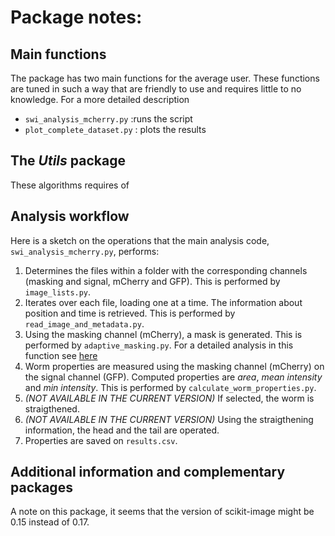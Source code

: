 # Package notes:

## Main functions
The package has two main functions for the average user. These functions are tuned in such a way that are friendly to use and requires little to no knowledge. For a more detailed description
- <code>swi_analysis_mcherry.py</code> :runs the script
- <code>plot_complete_dataset.py</code> : plots the results

## The *Utils* package
These algorithms requires of 

## Analysis workflow
Here is a sketch on the operations that the main analysis code, <code>swi_analysis_mcherry.py</code>, performs:
1. Determines the files within a folder with the corresponding channels (masking and signal, mCherry and GFP). This is performed by <code>image_lists.py</code>.
2. Iterates over each file, loading one at a time. The information about position and time is retrieved. This is performed by <code>read_image_and_metadata.py</code>.
3. Using the masking channel (mCherry), a mask is generated. This is performed by <code>adaptive_masking.py</code>. For a detailed analysis in this function see [here](funs/adaptive_masking.md)
4. Worm properties are measured using the masking channel (mCherry) on the signal channel (GFP). Computed properties are _area_, _mean intensity_ and _min intensity_. This is performed by <code>calculate_worm_properties.py</code>. 
5. _(NOT AVAILABLE IN THE CURRENT VERSION)_ If selected, the worm is straigthened. 
6. _(NOT AVAILABLE IN THE CURRENT VERSION)_ Using the straigthening information, the head and the tail are operated.
7. Properties are saved on <code>results.csv</code>. 



## Additional information and complementary packages

A note on this package, it seems that the version of scikit-image might be 0.15 instead of 0.17.
